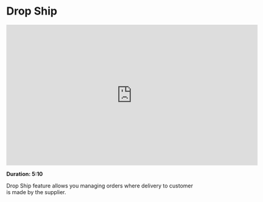 # Drop Ship

<iframe width="660" height="371" src="https://www.youtube.com/embed/_fjFnEjvGt8" frameborder="0" allowfullscreen></iframe>

**Duration: 5:10**

Drop Ship feature allows you managing orders where delivery to customer is made by the supplier.
